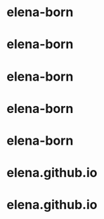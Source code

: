 # elena-born
# elena-born
# elena-born
# elena-born
# elena-born
# elena.github.io
# elena.github.io
